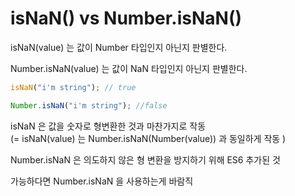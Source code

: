 # isNaN() vs Number.isNaN()

isNaN(value) 는 값이 Number 타입인지 아닌지 판별한다.

Number.isNaN(value) 는 값이 NaN 타입인지 아닌지 판별한다.

```js
isNaN("i'm string"); // true

Number.isNaN("i'm string"); //false
```

isNaN 은 값을 숫자로 형변환한 것과 마찬가지로 작동  
(= isNaN(value) 는 Number.isNaN(Number(value)) 과 동일하게 작동 )

Number.isNaN 은 의도하지 않은 형 변환을 방지하기 위해 ES6 추가된 것

가능하다면 Number.isNaN 을 사용하는게 바람직
